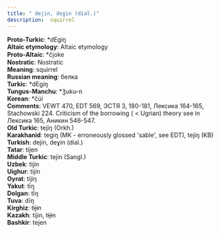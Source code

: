```yaml
---
title: " dejin, deɣin (dial.)"
description:  squirrel
---
```


<strong>Proto-Turkic</strong>:  *dEgiŋ<br>
<strong>Altaic etymology</strong>:  Altaic etymology<br>
<strong> Proto-Altaic</strong>:  *či̯oke<br>
<strong>Nostratic</strong>:  Nostratic<br>
<strong>Meaning</strong>:  squirrel<br>
<strong>Russian meaning</strong>:  белка<br>
<strong>Turkic</strong>:  *dEgiŋ<br>
<strong>Tungus-Manchu</strong>:  *ǯuku-n<br>
<strong>Korean</strong>:  *čúi<br>
<strong>Comments</strong>:  VEWT 470, EDT 569, ЭСТЯ 3, 180-181, Лексика 164-165, Stachowski 224. Criticism of the borrowing ( < Ugrian) theory see in Лексика 165, Аникин 546-547.<br>
<strong>Old Turkic</strong>:  tejiŋ (Orkh.)<br>
<strong>Karakhanid</strong>:  tegiŋ (MK - erroneously glossed 'sable', see EDT), tejiŋ (KB)<br>
<strong>Turkish</strong>:  dejin, deɣin (dial.)<br>
<strong>Tatar</strong>:  tijen<br>
<strong>Middle Turkic</strong>:  tejin (Sangl.)<br>
<strong>Uzbek</strong>:  tijin<br>
<strong>Uighur</strong>:  tijin<br>
<strong>Oyrat</strong>:  tijiŋ<br>
<strong>Yakut</strong>:  tīŋ<br>
<strong>Dolgan</strong>:  tīŋ<br>
<strong>Tuva</strong>:  dīŋ<br>
<strong>Kirghiz</strong>:  tɨjɨn<br>
<strong>Kazakh</strong>:  tijin, tɨjɨn<br>
<strong>Bashkir</strong>:  tejen<br>


